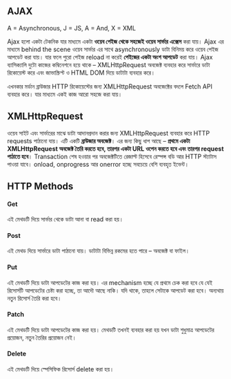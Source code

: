 ## AJAX
A = Asynchronous, J = JS, A = And, X = XML

Ajax হলো একটা টেকনিক যার মাধ্যমে একটা **ওয়েব পেইজ থেকে সহজেই ওয়েব সার্ভার এক্সেস** করা যায়। Ajax এর মাধ্যমে behind the scene ওয়েব সার্ভার এর সাথে asynchronously ডাটা বিনিময় করে ওয়েব পেইজ আপডেট করা যায়। যার ফলে পুরো পেইজ reload না করেই **পেইজের একটা অংশ আপডেট** করা যায়। Ajax ব্যাসিক্যালি দুটো কাজের কম্বিনেশনে হয়ে থাকে – XMLHttpRequest অবজেক্ট ব্যবহার করে সার্ভারে ডাটা রিকোয়েস্ট করে এবং জাভাস্ক্রিপ্ট ও HTML DOM দিয়ে ডাটাটা ব্যবহার করে।

এখনকার মর্ডান ব্রাউজার HTTP রিকোয়েস্টের জন্য XMLHttpRequest অবজেক্টের বদলে Fetch API ব্যবহার করে। যার মাধ্যমে একই কাজ আরো সহজে করা যায়।

## XMLHttpRequest

ওয়েব সাইট এবং সার্ভারের মাঝে ডাটা আদানপ্রদান করার জন্য XMLHttpRequest ব্যবহার করে HTTP requests পাঠানো যায়। এটি একটি **ব্রাউজার অবজেক্ট**। এর জন্য কিছু ধাপ আছে – **প্রথমে একটা XMLHttpRequest অবজেক্ট তৈরি করতে হবে, তারপর একটা URL ওপেন করতে হবে এবং তারপর request পাঠাতে হবে**। Transaction শেষ হওয়ার পর অবজেক্টটিতে রেজাল্ট হিসেবে রেস্পন্স বডি আর HTTP স্ট্যাটাস পাওয়া যাবে। onload, onprogress আর onerror হচ্ছে সবচেয়ে বেশি ব্যবহৃত ইভেন্ট।

## HTTP Methods

#### Get
এই মেথডটি দিয়ে সার্ভার থেকে ডাটা আনা বা read করা হয়।

#### Post
এই মেথড দিয়ে সার্ভারে ডাটা পাঠানো যায়। ডাটাটা বিভিন্ন রকমের হতে পারে – অবজেক্ট বা ফাইল।

#### Put
এই মেথডটি দিয়ে ডাটা আপডেটের কাজ করা হয়। এর mechanism হচ্ছে যে প্রথমে চেক করা হবে যে যেই রিসোর্সটি আপডেটের চেষ্টা করা হচ্ছে, তা আদৌ আছে নাকি। যদি থাকে, তাহলে সেটাকে আপডেট করা হবে। অন্যথায় নতুন রিসোর্স তৈরি করা হবে।

#### Patch
এই মেথডটি দিয়ে ডাটা আপডেটের কাজ করা হয়। মেথডটি তখনই ব্যবহার করা হয় যখন ডাটা শুধুমাত্র আপডেটের প্রয়োজন, নতুন তৈরির প্রয়োজন নেই।

#### Delete
এই মেথডটি দিয়ে স্পেসিফিক রিসোর্স delete করা হয়।